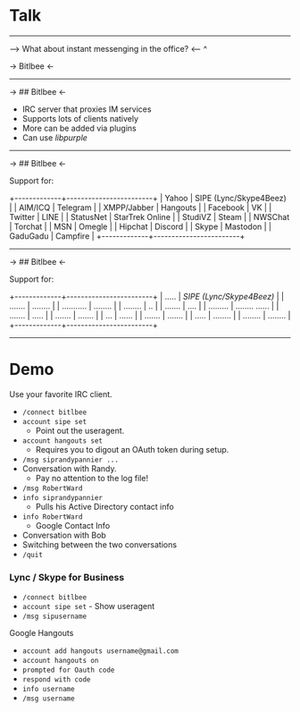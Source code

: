# Talk

---

--> What about instant messenging in the office? <--
^


-> Bitlbee <-

---

-> ## Bitlbee <-

* IRC server that proxies IM services
* Supports lots of clients natively
* More can be added via plugins
* Can use _libpurple_

---

-> ## Bitlbee <-

Support for:

+-------------+------------------------+
| Yahoo       | SIPE (Lync/Skype4Beez) |
| AIM/ICQ     | Telegram               |
| XMPP/Jabber | Hangouts               |
| Facebook    | VK                     |
| Twitter     | LINE                   |
| StatusNet   | StarTrek Online        |
| StudiVZ     | Steam                  |
| NWSChat     | Torchat                |
| MSN         | Omegle                 |
| Hipchat     | Discord                |
| Skype       | Mastodon               |
| GaduGadu    | Campfire               |
+-------------+------------------------+

---

-> ## Bitlbee <-

Support for:

+-------------+------------------------+
| .....       | *SIPE (Lync/Skype4Beez)* |
| .......     | ........               |
| ........... | ........               |
| ........    | ..                     |
| .......     | ....                   |
| .........   | ........ ......        |
| .......     | .....                  |
| .......     | .......                |
| ...         | ......                 |
| .......     | .......                |
| .....       | ........               |
| ........    | ........               |
+-------------+------------------------+

---

# Demo

Use your favorite IRC client.

* `/connect bitlbee`
* `account sipe set` 
    - Point out the useragent.
* `account hangouts set` 
    - Requires you to digout an OAuth token during setup.
* `/msg siprandypannier ...` 
* Conversation with Randy.
    - Pay no attention to the log file!
* `/msg RobertWard`
* `info siprandypannier` 
    - Pulls his Active Directory contact info
* `info RobertWard` 
    - Google Contact Info
* Conversation with Bob
* Switching between the two conversations
* `/quit`


### Lync / Skype for Business ###
* `/connect bitlbee`
* `account sipe set` - Show useragent
* `/msg sipusername`

Google Hangouts
* `account add hangouts username@gmail.com`
* `account hangouts on`
* `prompted for Oauth code`
* `respond with code`
* `info username`
* `/msg username`


